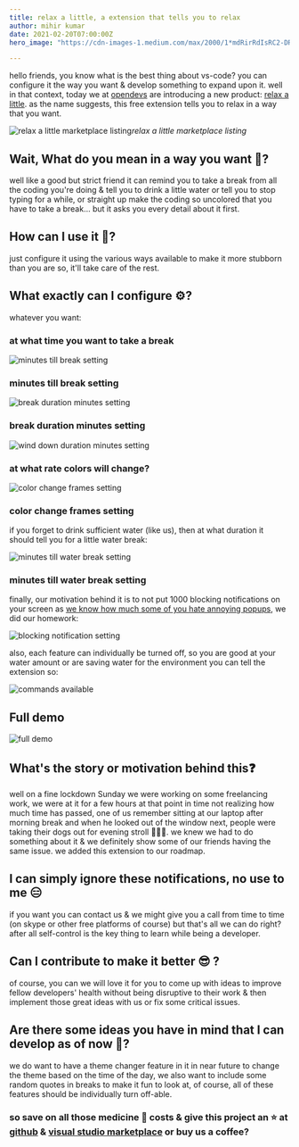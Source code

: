 ```yaml
---
title: relax a little, a extension that tells you to relax
author: mihir kumar
date: 2021-02-20T07:00:00Z
hero_image: "https://cdn-images-1.medium.com/max/2000/1*mdRirRdIsRC2-DRumw-sNQ.png"

---
```


hello friends, you know what is the best thing about vs-code? you can configure it the way you want & develop something to expand upon it. well in that context, today we at [opendevs](https://opendevs.in) are introducing a new product: [relax a little](https://marketplace.visualstudio.com/items?itemName=open-devs.relax-a-little). as the name suggests, this free extension tells you to relax in a way that you want.

![relax a little marketplace listing](https://cdn-images-1.medium.com/max/2000/1*mdRirRdIsRC2-DRumw-sNQ.png)*relax a little marketplace listing*

## Wait, What do you mean in a way you want 🤔?

well like a good but strict friend it can remind you to take a break from all the coding you're doing & tell you to drink a little water or tell you to stop typing for a while, or straight up make the coding so uncolored that you have to take a break... but it asks you every detail about it first.

## How can I use it 📜?

just configure it using the various ways available to make it more stubborn than you are so, it'll take care of the rest.

## What exactly can I configure ⚙?

whatever you want:

### at what time you want to take a break

![minutes till break setting](https://cdn-images-1.medium.com/max/2000/1*Dlqxj9by1ogldhPmAcfxIQ.png)

### minutes till break setting

![break duration minutes setting](https://cdn-images-1.medium.com/max/2000/1*3JJeZHIoSfmmY-_jXD0igQ.png)

### break duration minutes setting

![wind down duration minutes setting](https://cdn-images-1.medium.com/max/2000/1*i4Xh4rZI4QCCCJUwdbXoCw.png)

### at what rate colors will change?

![color change frames setting](https://cdn-images-1.medium.com/max/2000/1*YJhLMrCSYNy4ISyQu0y5Gw.png)

### color change frames setting

if you forget to drink sufficient water (like us), then at what duration it should tell you for a little water break:

![minutes till water break setting](https://cdn-images-1.medium.com/max/2000/1*aqOCUNhByLFlR8Y1jdT_KA.png)

### minutes till water break setting

finally, our motivation behind it is to not put 1000 blocking notifications on your screen as [we know how much some of you hate annoying popups](https://github.com/Microsoft/vscode/issues/63460), we did our homework:

![blocking notification setting](https://cdn-images-1.medium.com/max/2000/1*r63m-tYNFCYRHhNTnDCrnw.png)

also, each feature can individually be turned off, so you are good at your water amount or are saving water for the environment you can tell the extension so:

![commands available](https://cdn-images-1.medium.com/max/2000/1*ZiQ8AabvsWxXvSaqx_oCjQ.png)

## Full demo

![full demo](https://raw.githubusercontent.com/open-devs/relax-a-little/main/static/images/demo.gif)

## What's the story or motivation behind this❓

well on a fine lockdown Sunday we were working on some freelancing work, we were at it for a few hours at that point in time not realizing how much time has passed, one of us remember sitting at our laptop after morning break and when he looked out of the window next, people were taking their dogs out for evening stroll 🤦‍♂️🤦‍. we knew we had to do something about it & we definitely show some of our friends having the same issue. we added this extension to our roadmap.

## I can simply ignore these notifications, no use to me 😑

if you want you can contact us & we might give you a call from time to time (on skype or other free platforms of course) but that's all we can do right? after all self-control is the key thing to learn while being a developer.

## Can I contribute to make it better 😎 ?

of course, you can we will love it for you to come up with ideas to improve fellow developers' health without being disruptive to their work & then implement those great ideas with us or fix some critical issues.

## Are there some ideas you have in mind that I can develop as of now 🤩?

we do want to have a theme changer feature in it in near future to change the theme based on the time of the day, we also want to include some random quotes in breaks to make it fun to look at, of course, all of these features should be individually turn off-able.

### so save on all those medicine 💊 costs & give this project an ⭐ at [github](https://github.com/open-devs/relax-a-little) & [visual studio marketplace](https://marketplace.visualstudio.com/items?itemName=open-devs.relax-a-little) or buy us a coffee?
